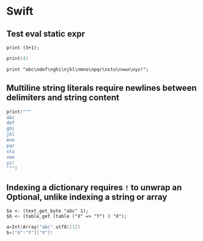 # Swift

## Test eval static expr

```polygolf
print (3+1);
```

```swift bytes
print(4)
```

```polygolf
print "abc\ndef\nghi\njkl\nmno\npqr\nstu\nvwx\nyz!";
```

## Multiline string literals require newlines between delimiters and string content

```swift bytes
print("""
abc
def
ghi
jkl
mno
pqr
stu
vwx
yz!
""")
```

## Indexing a dictionary requires `!` to unwrap an Optional, unlike indexing a string or array

```polygolf
$a <- (text_get_byte "abc" 1);
$b <- (table_get (table ("X" => "Y") ) "X");
```

```swift bytes
a=Int(Array("abc".utf8)[1])
b=["X":"Y"]["X"]!
```
